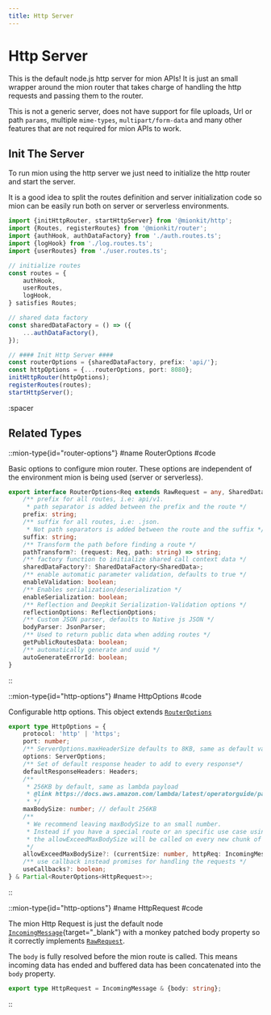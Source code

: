 ```yaml
---
title: Http Server
---
```


# Http Server

This is the default node.js http server for mion APIs! It is just an small wrapper around the mion router that takes charge of handling the http requests and passing them to the router.

This is not a generic server, does not have support for file uploads, Url or path `params`, multiple `mime-types`, `multipart/form-data` and many other features that are not required for mion APIs to work. 


## Init The Server

To run mion using the http server we just need to initialize the http router and start the server.

It is a good idea to split the routes definition and server initialization code so mion can be easily run both on server or serverless environments.

<!-- embedme ../../../packages/http/examples/init-http-router.ts -->
```ts
import {initHttpRouter, startHttpServer} from '@mionkit/http';
import {Routes, registerRoutes} from '@mionkit/router';
import {authHook, authDataFactory} from './auth.routes.ts';
import {logHook} from './log.routes.ts';
import {userRoutes} from './user.routes.ts';

// initialize routes
const routes = {
    authHook,
    userRoutes,
    logHook,
} satisfies Routes;

// shared data factory
const sharedDataFactory = () => ({
    ...authDataFactory(),
});

// #### Init Http Server ####
const routerOptions = {sharedDataFactory, prefix: 'api/'};
const httpOptions = {...routerOptions, port: 8080};
initHttpRouter(httpOptions);
registerRoutes(routes);
startHttpServer();

```

:spacer

## Related Types


::mion-type{id="router-options"}
#name
RouterOptions
#code

Basic options to configure mion router. These options are independent of the environment mion is being used (server or serverless).

<!-- embedme ../../../packages/router/src/types.ts#L113-L136 -->
```ts
export interface RouterOptions<Req extends RawRequest = any, SharedData = any> extends CoreOptions {
    /** prefix for all routes, i.e: api/v1.
     * path separator is added between the prefix and the route */
    prefix: string;
    /** suffix for all routes, i.e: .json.
     * Not path separators is added between the route and the suffix */
    suffix: string;
    /** Transform the path before finding a route */
    pathTransform?: (request: Req, path: string) => string;
    /** factory function to initialize shared call context data */
    sharedDataFactory?: SharedDataFactory<SharedData>;
    /** enable automatic parameter validation, defaults to true */
    enableValidation: boolean;
    /** Enables serialization/deserialization */
    enableSerialization: boolean;
    /** Reflection and Deepkit Serialization-Validation options */
    reflectionOptions: ReflectionOptions;
    /** Custom JSON parser, defaults to Native js JSON */
    bodyParser: JsonParser;
    /** Used to return public data when adding routes */
    getPublicRoutesData: boolean;
    /** automatically generate and uuid */
    autoGenerateErrorId: boolean;
}
```
::

::mion-type{id="http-options"}
#name
HttpOptions
#code

Configurable http options. This object extends [`RouterOptions`](#router-options)

<!-- embedme ../../../packages/http/src/types.ts#L12-L32 -->
```ts
export type HttpOptions = {
    protocol: 'http' | 'https';
    port: number;
    /** ServerOptions.maxHeaderSize defaults to 8KB, same as default value in new node versions */
    options: ServerOptions;
    /** Set of default response header to add to every response*/
    defaultResponseHeaders: Headers;
    /**
     * 256KB by default, same as lambda payload
     * @link https://docs.aws.amazon.com/lambda/latest/operatorguide/payload.html
     * */
    maxBodySize: number; // default 256KB
    /**
     * We recommend leaving maxBodySize to an small number.
     * Instead if you have a special route or an specific use case using a large payload
     * the allowExceedMaxBodySize will be called on every new chunk of data received.
     */
    allowExceedMaxBodySize?: (currentSize: number, httpReq: IncomingMessage, httpResponse: ServerResponse) => boolean;
    /** use callback instead promises for handling the requests */
    useCallbacks?: boolean;
} & Partial<RouterOptions<HttpRequest>>;
```
::


::mion-type{id="http-options"}
#name
HttpRequest
#code

The mion Http Request is just the default node [`IncomingMessage`](https://nodejs.org/api/http.html#class-httpincomingmessage){target="_blank"} with a monkey patched body property so it correctly implements [`RawRequest`](./1.router/5.request-and-response.md#raw-request).

The `body` is fully resolved before the mion route is called. This means incoming data has ended and buffered data has been concatenated into the `body` property.

<!-- embedme ../../../packages/http/src/types.ts#L34-L34 -->
```ts
export type HttpRequest = IncomingMessage & {body: string};
```
::
